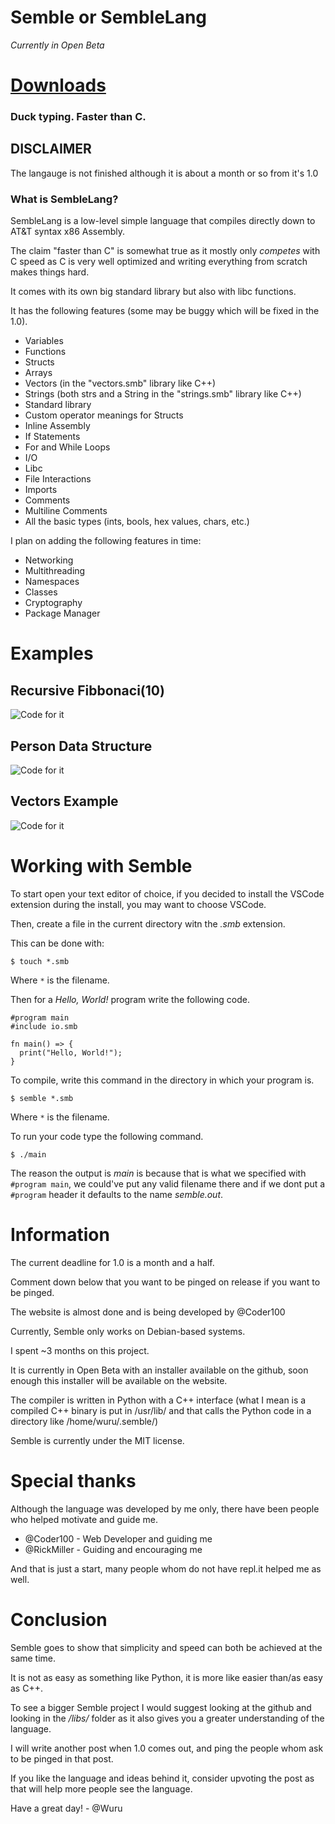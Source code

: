 # Semble or SembleLang

*Currently in Open Beta*

<h1><a href="/downloads/">Downloads</a></h1>

### Duck typing. Faster than C.

## DISCLAIMER
  The langauge is not finished although it is about a month or so from it's 1.0

### What is SembleLang?

SembleLang is a low-level simple language that compiles directly down to AT&T syntax x86 Assembly.

The claim "faster than C" is somewhat true as it mostly only *competes* with C speed as C is very well optimized and writing everything from scratch makes things hard.

It comes with its own big standard library but also with libc functions.

It has the following features (some may be buggy which will be fixed in the 1.0).
+ Variables
+ Functions
+ Structs
+ Arrays
+ Vectors (in the "vectors.smb" library like C++)
+ Strings (both strs and a String in the "strings.smb" library like C++)
+ Standard library
+ Custom operator meanings for Structs
+ Inline Assembly
+ If Statements
+ For and While Loops
+ I/O
+ Libc
+ File Interactions
+ Imports
+ Comments
+ Multiline Comments
+ All the basic types (ints, bools, hex values, chars, etc.)

I plan on adding the following features in time:

+ Networking
+ Multithreading
+ Namespaces
+ Classes
+ Cryptography
+ Package Manager

# Examples

## Recursive Fibbonaci(10)

![Code for it](https://imgur.com/PND6CC0)

## Person Data Structure

![Code for it](https://imgur.com/9bZgGyH)

## Vectors Example

![Code for it](https://imgur.com/0sAZDAC)

# Working with Semble

To start open your text editor of choice, if you decided to install the VSCode extension during the install, you may want to choose VSCode.

Then, create a file in the current directory witn the *.smb* extension.

This can be done with:
```
$ touch *.smb
```

Where `*` is the filename.

Then for a *Hello, World!* program write the following code.

```
#program main
#include io.smb

fn main() => {
  print("Hello, World!");
}
```

To compile, write this command in the directory in which your program is.

```
$ semble *.smb
```

Where `*` is the filename.

To run your code type the following command.

```
$ ./main
```

The reason the output is *main* is because that is what we specified with `#program main`, we could've put any valid filename there and if we dont put a `#program` header it defaults to the name *semble.out*.

# Information

The current deadline for 1.0 is a month and a half.

Comment down below that you want to be pinged on release if you want to be pinged.

The website is almost done and is being developed by @Coder100

Currently, Semble only works on Debian-based systems.

I spent ~3 months on this project.

It is currently in Open Beta with an installer available on the github, soon enough this installer will be available on the website.

The compiler is written in Python with a C++ interface (what I mean is a compiled C++ binary is put in /usr/lib/ and that calls the Python code in a directory like /home/wuru/.semble/)

Semble is currently under the MIT license.

# Special thanks

Although the language was developed by me only, there have been people who helped motivate and guide me.

+ @Coder100 - Web Developer and guiding me
+ @RickMiller - Guiding and encouraging me

And that is just a start, many people whom do not have repl.it helped me as well.

# Conclusion

Semble goes to show that simplicity and speed can both be achieved at the same time.

It is not as easy as something like Python, it is more like easier than/as easy as C++.

To see a bigger Semble project I would suggest looking at the github and looking in the */libs/* folder as it also gives you a greater understanding of the language.

I will write another post when 1.0 comes out, and ping the people whom ask to be pinged in that post.

If you like the language and ideas behind it, consider upvoting the post as that will help more people see the language.

Have a great day! - @Wuru
